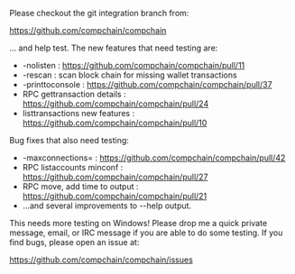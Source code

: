Please checkout the git integration branch from:

https://github.com/compchain/compchain

... and help test.  The new features that need testing are:

* -nolisten : https://github.com/compchain/compchain/pull/11
* -rescan : scan block chain for missing wallet transactions
* -printtoconsole : https://github.com/compchain/compchain/pull/37
* RPC gettransaction details : https://github.com/compchain/compchain/pull/24
* listtransactions new features : https://github.com/compchain/compchain/pull/10

Bug fixes that also need testing:

* -maxconnections= : https://github.com/compchain/compchain/pull/42
* RPC listaccounts minconf : https://github.com/compchain/compchain/pull/27
* RPC move, add time to output : https://github.com/compchain/compchain/pull/21
* ...and several improvements to --help output.

This needs more testing on Windows!  Please drop me a quick private message, email, or IRC message if you are able to do some testing.  If you find bugs, please open an issue at:

https://github.com/compchain/compchain/issues
